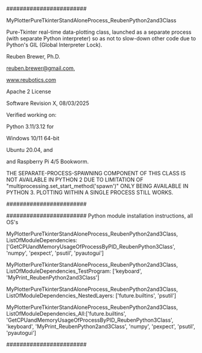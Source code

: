 ########################

MyPlotterPureTkinterStandAloneProcess_ReubenPython2and3Class

Pure-Tkinter real-time data-plotting class, launched as a separate process (with separate Python interpreter) so as not
to slow-down other code due to Python's GIL (Global Interpreter Lock).

Reuben Brewer, Ph.D.

reuben.brewer@gmail.com,

www.reubotics.com

Apache 2 License

Software Revision X, 08/03/2025

Verified working on:

Python 3.11/3.12 for

Windows 10/11 64-bit

Ubuntu 20.04, and

and Raspberry Pi 4/5 Bookworm.

THE SEPARATE-PROCESS-SPAWNING COMPONENT OF THIS CLASS IS NOT 
AVAILABLE IN PYTHON 2 DUE TO LIMITATION OF "multiprocessing.set_start_method('spawn')" 
ONLY BEING AVAILABLE IN PYTHON 3. PLOTTING WITHIN A SINGLE PROCESS STILL WORKS.

########################  

######################## Python module installation instructions, all OS's

MyPlotterPureTkinterStandAloneProcess_ReubenPython2and3Class, ListOfModuleDependencies: ['GetCPUandMemoryUsageOfProcessByPID_ReubenPython3Class', 'numpy', 'pexpect', 'psutil', 'pyautogui']

MyPlotterPureTkinterStandAloneProcess_ReubenPython2and3Class, ListOfModuleDependencies_TestProgram: ['keyboard', 'MyPrint_ReubenPython2and3Class']

MyPlotterPureTkinterStandAloneProcess_ReubenPython2and3Class, ListOfModuleDependencies_NestedLayers: ['future.builtins', 'psutil']

MyPlotterPureTkinterStandAloneProcess_ReubenPython2and3Class, ListOfModuleDependencies_All:['future.builtins', 'GetCPUandMemoryUsageOfProcessByPID_ReubenPython3Class', 'keyboard', 'MyPrint_ReubenPython2and3Class', 'numpy', 'pexpect', 'psutil', 'pyautogui']

########################
